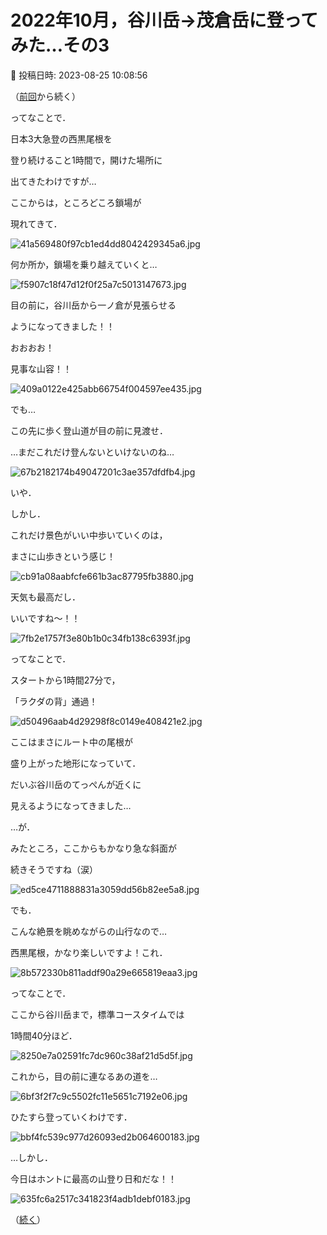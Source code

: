 # 2022年10月，谷川岳→茂倉岳に登ってみた…その3

📅 投稿日時: 2023-08-25 10:08:56

（[前回](eaa003dd801f3ed295e799bf477ea3afa.md)から続く）





ってなことで．


日本3大急登の西黒尾根を


登り続けること1時間で，開けた場所に


出てきたわけですが…





ここからは，ところどころ鎖場が


現れてきて．




![41a569480f97cb1ed4dd8042429345a6.jpg](images/41a569480f97cb1ed4dd8042429345a6.jpg)







何か所か，鎖場を乗り越えていくと…




![f5907c18f47d12f0f25a7c5013147673.jpg](images/f5907c18f47d12f0f25a7c5013147673.jpg)







目の前に，谷川岳から一ノ倉が見張らせる


ようになってきました！！


おおおお！


見事な山容！！




![409a0122e425abb66754f004597ee435.jpg](images/409a0122e425abb66754f004597ee435.jpg)







でも…


この先に歩く登山道が目の前に見渡せ．


…まだこれだけ登んないといけないのね…




![67b2182174b49047201c3ae357dfdfb4.jpg](images/67b2182174b49047201c3ae357dfdfb4.jpg)







いや．


しかし．


これだけ景色がいい中歩いていくのは，


まさに山歩きという感じ！




![cb91a08aabfcfe661b3ac87795fb3880.jpg](images/cb91a08aabfcfe661b3ac87795fb3880.jpg)







天気も最高だし．


いいですね～！！




![7fb2e1757f3e80b1b0c34fb138c6393f.jpg](images/7fb2e1757f3e80b1b0c34fb138c6393f.jpg)







ってなことで．


スタートから1時間27分で，


「ラクダの背」通過！




![d50496aab4d29298f8c0149e408421e2.jpg](images/d50496aab4d29298f8c0149e408421e2.jpg)







ここはまさにルート中の尾根が


盛り上がった地形になっていて．


だいぶ谷川岳のてっぺんが近くに


見えるようになってきました…


…が．


みたところ，ここからもかなり急な斜面が


続きそうですね（涙）




![ed5ce4711888831a3059dd56b82ee5a8.jpg](images/ed5ce4711888831a3059dd56b82ee5a8.jpg)







でも．


こんな絶景を眺めながらの山行なので…


西黒尾根，かなり楽しいですよ！これ．




![8b572330b811addf90a29e665819eaa3.jpg](images/8b572330b811addf90a29e665819eaa3.jpg)







ってなことで．


ここから谷川岳まで，標準コースタイムでは


1時間40分ほど．




![8250e7a02591fc7dc960c38af21d5d5f.jpg](images/8250e7a02591fc7dc960c38af21d5d5f.jpg)







これから，目の前に連なるあの道を…




![6bf3f2f7c9c5502fc11e5651c7192e06.jpg](images/6bf3f2f7c9c5502fc11e5651c7192e06.jpg)




ひたすら登っていくわけです．




![bbf4fc539c977d26093ed2b064600183.jpg](images/bbf4fc539c977d26093ed2b064600183.jpg)







…しかし．


今日はホントに最高の山登り日和だな！！




![635fc6a2517c341823f4adb1debf0183.jpg](images/635fc6a2517c341823f4adb1debf0183.jpg)







（[続く](eff5cc5db51cca569a08ec365db4b5545.md)）
